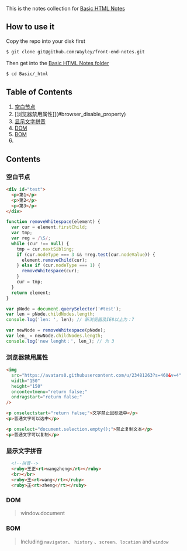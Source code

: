 This is the notes collection for [Basic HTML Notes]()

## How to use it

Copy the repo into your disk first

```bash
$ git clone git@github.com:Wayley/front-end-notes.git
```

Then get into the [Basic HTML Notes folder](https://github.com/Wayley/front-end-notes/tree/master/Basic/_html)

```bash
$ cd Basic/_html
```

## Table of Contents

1. [空白节点](#white_node)
2. [浏览器禁用属性]](#browser_disable_property)
3. [显示文字拼音](#text_alphabetic)
4. [DOM](#dom)
5. [BOM](#bom)
6. [](#)

## Contents

### 空白节点

<a name="white_node">

```html
<div id="test">
  <p>第1</p>
  <p>第2</p>
  <p>第3</p>
</div>
```

```js
function removeWhitespace(element) {
  var cur = element.firstChild;
  var tmp;
  var reg = /\S/;
  while (cur !== null) {
    tmp = cur.nextSibling;
    if (cur.nodeType === 3 && !reg.test(cur.nodeValue)) {
      element.removeChild(cur);
    } else if (cur.nodeType === 1) {
      removeWhitespace(cur);
    }
    cur = tmp;
  }
  return element;
}

var pNode = document.querySelector('#test');
var len = pNode.childNodes.length;
console.log('len: ', len); // 新浏览器及IE8以上为：7

var newNode = removeWhitespace(pNode);
var len_ = newNode.childNodes.length;
console.log('new lenght：', len_); // 为 3
```

### 浏览器禁用属性

<a name="browser_disable_property">

```html
<img
  src="https://avatars0.githubusercontent.com/u/23481263?s=460&v=4"
  width="150"
  height="150"
  oncontextmenu="return false;"
  ondragstart="return false;"
/>

<p onselectstart="return false;">文字禁止鼠标选中</p>
<p>普通文字可以选中</p>

<p onselect="document.selection.empty();">禁止复制文本</p>
<p>普通文字可以复制</p>
```

### 显示文字拼音

<a name="text_alphabetic">

```html
  <!--拼音-->
  <ruby>王正<rt>wangzheng</rt></ruby>
  <br></br>
  <ruby>王<rt>wang</rt></ruby>
  <ruby>正<rt>zheng</rt></ruby>
```

### DOM

<a name="dom">

> window.document

### BOM

<a name="bom">

> Including `navigator`、 `history` 、`screen`、`location` and `window`
